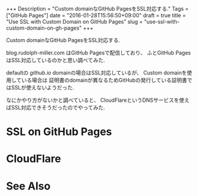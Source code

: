 +++
Description = "Custom domainなGitHub PagesをSSL対応する."
Tags = ["GitHub Pages"]
date = "2016-01-28T15:56:50+09:00"
draft = true
title = "Use SSL with Custom Domain on GitHub Pages"
slug = "use-ssl-with-custom-domain-on-gh-pages"
+++

Custom domainなGitHub PagesをSSL対応する.

<!--more-->

blog.rudolph-miller.com はGitHub Pagesで配信しており、
ふとGitHub PagesはSSL対応しているのかと思い調べてみた.

defaultの *github.io* domainの場合はSSL対応しているが、
Custom domainを使用している場合は
証明書のdomainが異なるためGitHubの発行している証明書ではSSLが使えないようだった.

なにかやり方がないかと調べていると、
CloudFlareというDNSサービスを使えばSSL対応できそうだったのでやってみた.


# SSL on GitHub Pages

# CloudFlare

# See Also
